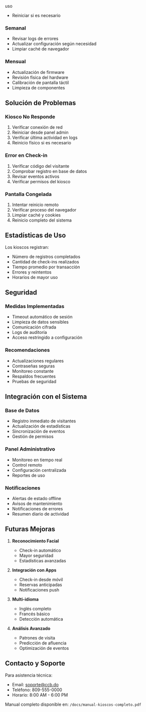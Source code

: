   uso
- Reiniciar si es necesario

### Semanal
- Revisar logs de errores
- Actualizar configuración según necesidad
- Limpiar caché de navegador

### Mensual
- Actualización de firmware
- Revisión física del hardware
- Calibración de pantalla táctil
- Limpieza de componentes

## Solución de Problemas

### Kiosco No Responde
1. Verificar conexión de red
2. Reiniciar desde panel admin
3. Verificar última actividad en logs
4. Reinicio físico si es necesario

### Error en Check-in
1. Verificar código del visitante
2. Comprobar registro en base de datos
3. Revisar eventos activos
4. Verificar permisos del kiosco

### Pantalla Congelada
1. Intentar reinicio remoto
2. Verificar proceso del navegador
3. Limpiar caché y cookies
4. Reinicio completo del sistema

## Estadísticas de Uso

Los kioscos registran:
- Número de registros completados
- Cantidad de check-ins realizados
- Tiempo promedio por transacción
- Errores y reintentos
- Horarios de mayor uso

## Seguridad

### Medidas Implementadas
- Timeout automático de sesión
- Limpieza de datos sensibles
- Comunicación cifrada
- Logs de auditoría
- Acceso restringido a configuración

### Recomendaciones
- Actualizaciones regulares
- Contraseñas seguras
- Monitoreo constante
- Respaldos frecuentes
- Pruebas de seguridad

## Integración con el Sistema

### Base de Datos
- Registro inmediato de visitantes
- Actualización de estadísticas
- Sincronización de eventos
- Gestión de permisos

### Panel Administrativo
- Monitoreo en tiempo real
- Control remoto
- Configuración centralizada
- Reportes de uso

### Notificaciones
- Alertas de estado offline
- Avisos de mantenimiento
- Notificaciones de errores
- Resumen diario de actividad

## Futuras Mejoras

1. **Reconocimiento Facial**
   - Check-in automático
   - Mayor seguridad
   - Estadísticas avanzadas

2. **Integración con Apps**
   - Check-in desde móvil
   - Reservas anticipadas
   - Notificaciones push

3. **Multi-idioma**
   - Inglés completo
   - Francés básico
   - Detección automática

4. **Análisis Avanzado**
   - Patrones de visita
   - Predicción de afluencia
   - Optimización de eventos

## Contacto y Soporte

Para asistencia técnica:
- Email: soporte@ccb.do
- Teléfono: 809-555-0000
- Horario: 8:00 AM - 6:00 PM

Manual completo disponible en:
`/docs/manual-kioscos-completo.pdf`
